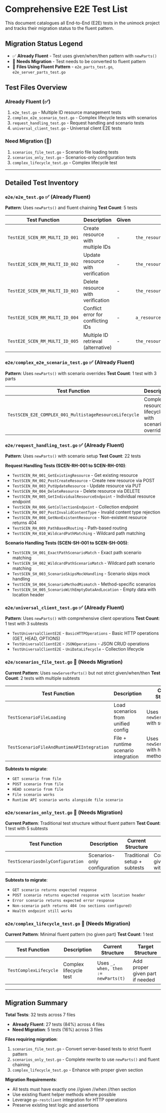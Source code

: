 # Comprehensive E2E Test List

This document catalogues all End-to-End (E2E) tests in the unimock project and tracks their migration status to the fluent pattern.

## Migration Status Legend

- ✅ **Already Fluent** - Test uses given/when/then pattern with `newParts()`
- 🔄 **Needs Migration** - Test needs to be converted to fluent pattern
- 📝 **Files Using Fluent Pattern** - `e2e_parts_test.go`, `e2e_server_parts_test.go`

## Test Files Overview

### Already Fluent (✅)
1. `e2e_test.go` - Multiple ID resource management tests
2. `complex_e2e_scenario_test.go` - Complex lifecycle tests with scenarios
3. `request_handling_test.go` - Request handling and scenario tests
4. `universal_client_test.go` - Universal client E2E tests

### Need Migration (🔄)
1. `scenarios_file_test.go` - Scenario file loading tests
2. `scenarios_only_test.go` - Scenarios-only configuration tests
3. `complex_lifecycle_test.go` - Complex lifecycle test

---

## Detailed Test Inventory

### `e2e/e2e_test.go` ✅ (Already Fluent)
**Pattern**: Uses `newParts()` and fluent chaining
**Test Count**: 5 tests

| Test Function | Description | Given | When | Then |
|---------------|-------------|-------|------|------|
| `TestE2E_SCEN_RM_MULTI_ID_001` | Create resource with multiple IDs | - | `the_resource_is_created_with_multiple_ids()` | `the_resource_can_be_retrieved_by_either_id()` |
| `TestE2E_SCEN_RM_MULTI_ID_002` | Update resource with verification | - | `the_resource_is_updated_and_verified()` | `the_update_is_successful()` |
| `TestE2E_SCEN_RM_MULTI_ID_003` | Delete resource with verification | - | `the_resource_is_deleted_and_verified()` | `the_deletion_is_successful()` |
| `TestE2E_SCEN_RM_MULTI_ID_004` | Conflict error for conflicting IDs | - | `a_resource_is_created_with_conflicting_ids()` | `a_conflict_error_is_returned()` |
| `TestE2E_SCEN_RM_MULTI_ID_005` | Multiple ID retrieval (alternative) | - | `the_resource_is_created_with_multiple_ids()` | `the_resource_can_be_retrieved_by_either_id()` |

### `e2e/complex_e2e_scenario_test.go` ✅ (Already Fluent)
**Pattern**: Uses `newParts()` with scenario overrides
**Test Count**: 1 test with 3 parts

| Test Function | Description | Given | When | Then |
|---------------|-------------|-------|------|------|
| `TestSCEN_E2E_COMPLEX_001_MultistageResourceLifecycle` | Complex resource lifecycle with scenario override | `an_http_request_is_made_from_file()` + validation | `a_scenario_override_is_applied()` + request execution | `the_scenario_override_is_deleted()` + final validation |

### `e2e/request_handling_test.go` ✅ (Already Fluent)
**Pattern**: Uses `newParts()` with scenario setup
**Test Count**: 22 tests

**Request Handling Tests (SCEN-RH-001 to SCEN-RH-010)**:
- `TestSCEN_RH_001_GetExistingResource` - Get existing resource
- `TestSCEN_RH_002_PostCreateResource` - Create new resource via POST
- `TestSCEN_RH_003_PutUpdateResource` - Update resource via PUT
- `TestSCEN_RH_004_DeleteResource` - Delete resource via DELETE
- `TestSCEN_RH_005_GetIndividualResourceEndpoint` - Individual resource endpoint
- `TestSCEN_RH_006_GetCollectionEndpoint` - Collection endpoint
- `TestSCEN_RH_007_PostInvalidContentType` - Invalid content type rejection
- `TestSCEN_RH_008_GetNonExistentResource` - Non-existent resource returns 404
- `TestSCEN_RH_009_PathBasedRouting` - Path-based routing
- `TestSCEN_RH_010_WildcardPathMatching` - Wildcard path matching

**Scenario Handling Tests (SCEN-SH-001 to SCEN-SH-005)**:
- `TestSCEN_SH_001_ExactPathScenarioMatch` - Exact path scenario matching
- `TestSCEN_SH_002_WildcardPathScenarioMatch` - Wildcard path scenario matching
- `TestSCEN_SH_003_ScenarioSkipsMockHandling` - Scenario skips mock handling
- `TestSCEN_SH_004_ScenarioMethodMismatch` - Method-specific scenarios
- `TestSCEN_SH_005_ScenarioWithEmptyDataAndLocation` - Empty data with location header

### `e2e/universal_client_test.go` ✅ (Already Fluent)
**Pattern**: Uses `newParts()` with comprehensive client operations
**Test Count**: 1 test with 3 subtests

- `TestUniversalClientE2E` - `BasicHTTPOperations` - Basic HTTP operations (GET, HEAD, OPTIONS)
- `TestUniversalClientE2E` - `JSONOperations` - JSON CRUD operations
- `TestUniversalClientE2E` - `UniDataLifecycle` - Collection lifecycle

### `e2e/scenarios_file_test.go` 🔄 (Needs Migration)
**Current Pattern**: Uses `newServerParts()` but not strict given/when/then
**Test Count**: 2 tests with multiple subtests

| Test Function | Description | Current Structure | Target Structure |
|---------------|-------------|-------------------|------------------|
| `TestScenarioFileLoading` | Load scenarios from unified config | Uses `newServerParts()` with subtests | Convert to strict given/when/then |
| `TestScenarioFileAndRuntimeAPIIntegration` | File + runtime scenario integration | Uses `newServerParts()` with helper methods | Convert to strict given/when/then |

**Subtests to migrate**:
- `GET scenario from file`
- `POST scenario from file`
- `HEAD scenario from file`
- `File scenario works`
- `Runtime API scenario works alongside file scenario`

### `e2e/scenarios_only_test.go` 🔄 (Needs Migration)
**Current Pattern**: Traditional test structure without fluent pattern
**Test Count**: 1 test with 5 subtests

| Test Function | Description | Current Structure | Target Structure |
|---------------|-------------|-------------------|------------------|
| `TestScenariosOnlyConfiguration` | Scenarios-only configuration | Traditional setup + subtests | Convert to given/when/then with `newParts()` |

**Subtests to migrate**:
- `GET scenario returns expected response`
- `POST scenario returns expected response with location header`
- `Error scenario returns expected error response`
- `Non-scenario path returns 404 (no sections configured)`
- `Health endpoint still works`

### `e2e/complex_lifecycle_test.go` 🔄 (Needs Migration)
**Current Pattern**: Minimal fluent pattern (no given part)
**Test Count**: 1 test

| Test Function | Description | Current Structure | Target Structure |
|---------------|-------------|-------------------|------------------|
| `TestComplexLifecycle` | Complex lifecycle test | Uses `_, when, then := newParts(t)` | Add proper given part if needed |

---

## Migration Summary

**Total Tests**: 32 tests across 7 files
- **Already Fluent**: 27 tests (84%) across 4 files
- **Need Migration**: 5 tests (16%) across 3 files

**Files requiring migration**:
1. `scenarios_file_test.go` - Convert server-based tests to strict fluent pattern
2. `scenarios_only_test.go` - Complete rewrite to use `newParts()` and fluent chaining
3. `complex_lifecycle_test.go` - Enhance with proper given section

**Migration Requirements**:
- All tests must have exactly one //given //when //then section
- Use existing fluent helper methods where possible
- Leverage `go-restclient` integration for HTTP operations
- Preserve existing test logic and assertions